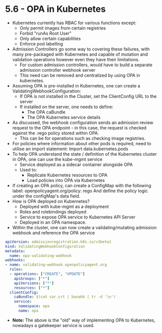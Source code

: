 # 5.6 - OPA in Kubernetes

- Kubernetes currently has RBAC for various functions except:
  - Only permit images from certain registries
  - Forbid "runAs Root User"
  - Only allow certain capabilities
  - Enforce pod labelling
- Admission Controllers go some way to covering these failures, with many
pre-packaged with Kubernetes and capable of mutation and validation operations
however even they have their limitations.
  - For custom admission controllers, would have to build a separate admission
controller webhook server
  - This need can be removed and centralized by using OPA in kubernetes.
- Assuming OPA is pre-installed in Kubernetes, one can create a
ValidatingWebhookConfiguration:
  - If OPA is not installed in the Cluster, set the ClientConfig URL to the server
  - If installed on the server, one needs to define:
    - The OPA caBundle
    - The OPA Kubernetes service details
- As discussed, the webhook configuration sends an admission review request to the
OPA endpoint - in this case, the request is checked against the .rego policy stored
within OPA.
  - This can be for operations such as checking image registries.
- For policies where information about other pods is required, need to utilise an
import statement:
Import data.kubernetes.pods
- To help OPA understand the state / definition of the Kubernetes cluster in OPA, one
can use the kube-mgmt service
  - Service deployed as a sidecar container alongside OPA
  - Used to:
    - Replicate Kubernetes resources to OPA
    - Load policies into OPA via Kubernetes
- If creating an OPA policy, can create a ConfigMap with the
following label: openpolicyagent.org/policy: rego
And define the policy logic under the configMap's data field.
- How is OPA deployed on Kubernetes?
  - Deployed with kube-mgmt as a deployment
  - Roles and rolebindings deployed
  - Service to expose OPA service to Kubernetes API Server
  - Deployed in an OPA namespace.
- Within the cluster, one can now create a validating/mutating admission webhook
and reference the OPA service

```yaml
apiVersion: admissionregistration.k8s.io/v1beta1
kind: ValidatingWebhookConfiguration
metadata:
  name: opa-validating-webhook
webhooks:
- name: validating-webhook.openpolicyagent.org
  rules:
  - operations: ["CREATE", "UPDATE"]
    apiGroups: ["*"]
    apiVersions: ["*"]
    resources: ["*"]
  clientConfig:
    caBundle: $(cat car.crt | base64 | tr -d '\n')
    service:
      namespace: opa
      name: opa
```

- **Note:** The above is the "old" way of implementing OPA to Kubernetes, nowadays a
gatekeeper service is used.